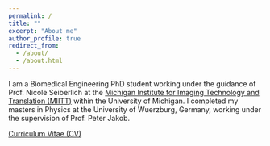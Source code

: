 ```yaml
---
permalink: /
title: ""
excerpt: "About me"
author_profile: true
redirect_from: 
  - /about/
  - /about.html
---
```


I am a Biomedical Engineering PhD student working under the guidance of Prof. Nicole Seiberlich at the [Michigan Institute for Imaging Technology and Translation (MIITT)](https://miitt.med.umich.edu/) within the University of Michigan. I completed my masters in Physics at the University of Wuerzburg, Germany, working under the supervision of Prof. Peter Jakob.

[Curriculum Vitae (CV)](https://tomgriesler.github.io/files/CV_Griesler_2024-07-17.pdf)
